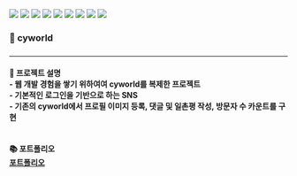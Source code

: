 <div class="d-flex">
<img src="https://img.shields.io/badge/Java-007396?style=flat-square&logo=Java&logoColor=white"/>
<img src="https://img.shields.io/badge/HTML5-E34F26?style=flat-square&logo=HTML5&logoColor=white"/>
<img src="https://img.shields.io/badge/Jquery-0769AD?style=flat-square&logo=Jquery&logoColor=white"/>
<img src="https://img.shields.io/badge/JavaScript-F7DF1E?style=flat-square&logo=JavaScript&logoColor=white"/>
<img src="https://img.shields.io/badge/CSS3-1572B6?style=flat-square&logo=CSS3&logoColor=white"/>
<img src="https://img.shields.io/badge/Spring-6DB33F?style=flat-square&logo=Spring&logoColor=white"/>
<img src="https://img.shields.io/badge/Eclipse-2C2255?style=flat-square&logo=Eclipse&logoColor=white"/>
<img src="https://img.shields.io/badge/Mysql-4479A1?style=flat-square&logo=Mysql&logoColor=white"/>
<img src="https://img.shields.io/badge/AWS-232F3E?style=flat-square&logo=AWS&logoColor=white"/>
</div>
<h3>🌈 cyworld<h3>
<hr>
<h4> 💁 프로젝트 설명 <br>
- 웹 개발 경험을 쌓기 위하여여 cyworld를 복제한 프로젝트<br>
- 기본적인 로그인을 기반으로 하는 SNS <br>
- 기존의 cyworld에서 프로필 이미지 등록, 댓글 및 일촌평 작성, 방문자 수 카운트를 구현 <h4>
<br>
📚 포트폴리오 <br>
<a href="#">포트폴리오</a>
  
  
  

